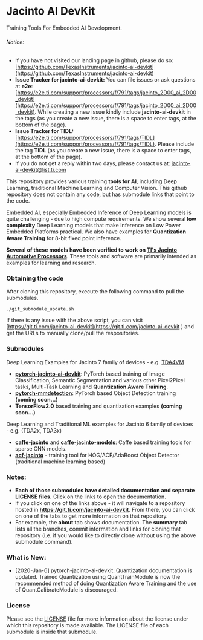 # Jacinto AI DevKit
Training Tools For Embedded AI Development.

###### Notice: 
- If you have not visited our landing page in github, please do so: [https://github.com/TexasInstruments/jacinto-ai-devkit](https://github.com/TexasInstruments/jacinto-ai-devkit)
- **Issue Tracker for jacinto-ai-devkit:** You can file issues or ask questions at **e2e**: [https://e2e.ti.com/support/processors/f/791/tags/jacinto_2D00_ai_2D00_devkit](https://e2e.ti.com/support/processors/f/791/tags/jacinto_2D00_ai_2D00_devkit). While creating a new issue kindly include **jacinto-ai-devkit** in the tags (as you create a new issue, there is a space to enter tags, at the bottom of the page). 
- **Issue Tracker for TIDL:** [https://e2e.ti.com/support/processors/f/791/tags/TIDL](https://e2e.ti.com/support/processors/f/791/tags/TIDL). Please include the tag **TIDL** (as you create a new issue, there is a space to enter tags, at the bottom of the page). 
- If you do not get a reply within two days, please contact us at: jacinto-ai-devkit@list.ti.com

This repository provides various training **tools for AI**, including Deep Learning, traditional Machine Learning and Computer Vision. This github repository does not contain any code, but has submodule links that point to the code. 

Embedded AI, especially Embedded Inference of Deep Learning models is quite challenging - due to high compute requirements. We show several **low complexity** Deep Learning models that make  Inference on Low Power Embedded Platforms practical. We also have examples for **Quantization Aware Training** for 8-bit fixed point inference.

**Several of these models have been verified to work on [TI's Jacinto Automotive Processors](http://www.ti.com/processors/automotive-processors/tdax-adas-socs/overview.html)**. These tools and software are primarily intended as examples for learning and research.  

### Obtaining the code
After cloning this repository, execute the following command to pull the submodules.
```
./git_submodule_update.sh
```
If there is any issue with the above script, you can visit [https://git.ti.com/jacinto-ai-devkit](https://git.ti.com/jacinto-ai-devkit ) and get the URLs to manually clone/pull the respositories.


### Submodules

Deep Learning Examples for Jacinto 7 family of devices - e.g. [TDA4VM](http://www.ti.com/product/TDA4VM)
- [**pytorch-jacinto-ai-devkit**](https://git.ti.com/cgit/jacinto-ai-devkit/pytorch-jacinto-ai-devkit/about/): PyTorch based training of Image Classification, Semantic Segmentation and various other Pixel2Pixel tasks, Multi-Task Learning and **Quantization Aware Training**.
- [**pytorch-mmdetection**](https://git.ti.com/cgit/jacinto-ai-devkit/pytorch-mmdetection/about/): PyTorch based Object Detection training **(coming soon...)**
- **TensorFlow2.0** based training and quantization examples **(coming soon...)**

Deep Learning and Traditional ML examples for Jacinto 6 family of devices - e.g. (TDA2x, TDA3x)
- [**caffe-jacinto**](https://git.ti.com/cgit/jacinto-ai-devkit/caffe-jacinto/about/) and [**caffe-jacinto-models**](https://git.ti.com/cgit/jacinto-ai-devkit/caffe-jacinto-models/about/): Caffe based training tools for sparse CNN models.
- [**acf-jacinto**](https://git.ti.com/cgit/jacinto-ai-devkit/acf-jacinto/about/) - training tool for HOG/ACF/AdaBoost Object Detector (traditional machine learning based)


### Notes: 
- **Each of those submodules have detailed documentation and separate LICENSE files.** Click on the links to open the documentation. 
- If you click on one of the links above - it will navigate to a repository hosted in **https://git.ti.com/jacinto-ai-devkit**. From there, you can click on one of the tabs to get more information on that repository. 
- For example, the **about** tab shows documentation. The **summary** tab lists all the branches, commit information and links for cloning that repository (i.e. if you would like to directly clone without using the above submodule command).


### What is New: 
- [2020-Jan-6] pytorch-jacinto-ai-devkit: Quantization documentation is updated. Trained Quantization using QuantTrainModule is now the recommended method of doing Quantization Aware Training and the use of QuantCalibrateModule is discouraged.

### License

Please see the [LICENSE](./LICENSE) file for more information about the license under which this repository is made available. The LICENSE file of each submodule is inside that submodule.
